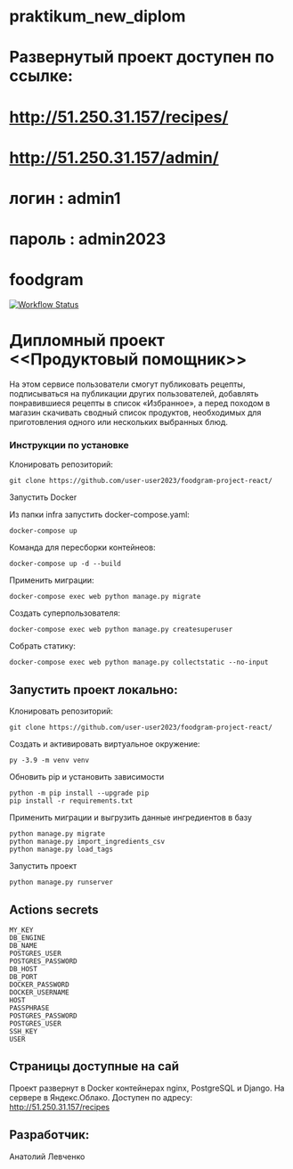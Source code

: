 # praktikum_new_diplom
# Развернутый проект доступен по ссылке:
# http://51.250.31.157/recipes/
# http://51.250.31.157/admin/
# логин : admin1
# пароль : admin2023

# foodgram
[![Workflow Status](https://github.com/user-user2023/foodgram-project-react/actions/workflows/main.yml/badge.svg)](https://github.com/user-user2023/foodgram-project-react/actions/workflows/main.yml)

# Дипломный проект <<Продуктовый помощник>>
На этом сервисе пользователи смогут публиковать рецепты, подписываться на публикации других пользователей, добавлять понравившиеся рецепты в список «Избранное», а перед походом в магазин скачивать сводный список продуктов, необходимых для приготовления одного или нескольких выбранных блюд.

### Инструкции по установке

Клонировать репозиторий:

```
git clone https://github.com/user-user2023/foodgram-project-react/
```
Запустить Docker

Из папки infra запустить docker-compose.yaml:
```
docker-compose up
```

Команда для пересборки контейнеов:
```
docker-compose up -d --build
```
Применить миграции:

```
docker-compose exec web python manage.py migrate
```

Создать суперпользователя:
```
docker-compose exec web python manage.py createsuperuser
```

Собрать статику:
```
docker-compose exec web python manage.py collectstatic --no-input 
```


## Запустить проект локально:
Клонировать репозиторий:

```
git clone https://github.com/user-user2023/foodgram-project-react/
```
Создать и активировать виртуальное окружение:
```
py -3.9 -m venv venv
```
Обновить pip и установить зависимости
```
python -m pip install --upgrade pip
pip install -r requirements.txt
```
Применить миграции и выгрузить данные ингредиентов в базу
```
python manage.py migrate
python manage.py import_ingredients_csv
python manage.py load_tags
```
Запустить проект
```
python manage.py runserver
```

## **Actions secrets**
```
MY_KEY
DB_ENGINE
DB_NAME
POSTGRES_USER
POSTGRES_PASSWORD
DB_HOST
DB_PORT
DOCKER_PASSWORD
DOCKER_USERNAME
HOST
PASSPHRASE
POSTGRES_PASSWORD
POSTGRES_USER
SSH_KEY
USER
```
## Страницы доступные на сай
Проект развернут в Docker контейнерах nginx, PostgreSQL и Django. На сервере в Яндекс.Облако. Доступен по адресу: http://51.250.31.157/recipes

## Разработчик:
Анатолий Левченко
